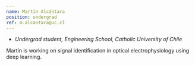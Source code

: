 ```yaml
---
name: Martín Alcántara
position: undergrad
ref: m.alcantara@uc.cl
---
```


- _Undergrad student, Engineering School, Catholic University of Chile_

Martín is working on signal identification in optical electrophysiology using deep learning.